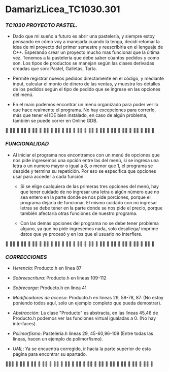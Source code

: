 # DamarizLicea_TC1030.301
### ***TC1030 PROYECTO PASTEL.***


* Dado que mi sueño a futuro es abrir una pastelería, y siempre estoy pensando en cómo voy a manejarla cuando la tenga, decidí retomar la idea de mi proyecto del primer semestre y reescribirla en el lenguaje de C++. Esperando crear un proyecto mucho mas funcional que la última vez. Tenemos a la pastelería que debe saber cúantos pedidos y como son. Los tipos de productos se manejan según las clases derivadas creadas que son: Pastel, Galletas, Tarta.


* Permite registrar nuevos pedidos directamente en el código, y mediante input, calcular el monto de dinero de las ventas, y muestra los detalles de los pedidos según el tipo de pedido que se ingrese en las opciones del menú.


* En el main podemos encontrar un menú organizado para poder ver lo que hace realmente el programa. No hay excepciones para correrlo, más que tener el IDE bien instalado, en caso de algún problema, también se puede correr en Online GDB.



🍰 🥧🍪 🍰 🥧🍪 🍰 🥧🍪 🍰 🥧🍪 🍰 🥧🍪 🍰 🥧🍪 🍰 🥧🍪 🍰 🥧🍪 🍰 🥧🍪 🍰 🥧🍪 🍰 🥧🍪 🍰 🥧🍪 🍰 🥧🍪 🍰 


### ***FUNCIONALIDAD***


* Al iniciar el programa nos encontramos con un menú de opciones que nos pide ingresemos una opción entre las del menú, si se ingresa una letra o un numero mayor o igual a 8, o menor que 1, el programa se despide y termina su repetición. Por eso se especifica que opciones usar para acceder a cada función.
 
 
     * Si se elige cualquiera de las primeras tres opciones del menú, hay que tener cuidado de no ingresar una letra o algún número que no sea entero en la parte donde           se nos pide porciones, porque el programa dejaría de funcionar. El mismo cuidado con no ingresar letras se debe tener en la parte donde se nos pide el precio,          porque también afectaría otras funciones de nuestro programa.



     * Con las demás opciones del programa no se debe tener problema alguno, ya que no pide ingresemos nada, solo despliega/ imprime datos que ya procesó y en los que el         usuario no interfiere.
 
 
🍰 🥧🍪 🍰 🥧🍪 🍰 🥧🍪 🍰 🥧🍪 🍰 🥧🍪 🍰 🥧🍪 🍰 🥧🍪 🍰 🥧🍪 🍰 🥧🍪 🍰 🥧🍪 🍰 🥧🍪 🍰 🥧🍪 🍰 🥧🍪 🍰
 


### ***CORRECCIONES***


* *Herencia*: Producto.h en línea 87


* *Sobreescritura*: Producto.h en líneas 109-112


* *Sobrecarga*: Producto.h en línea 41


* *Modificadores de acceso*: Producto.h en líneas 29, 58-78, 87. (No estoy poniendo todos aquí, solo un ejemplo completo que pueda demostrar).


* *Abstracción*: La clase "Producto" es abstracta, en las líneas 45,46 de Producto.h podemos ver las funciones virtual igualadas a 0. (No hay interfaces).


* *Polimorfismo*: Pasteleria.h líneas 29, 45-60,96-109 (Entre todas las líneas, hacen un ejemplo de polimorfismo).


* *UML*: Ya se encuentra corregido, ir hacia la parte superior de esta página para encontrar su apartado.



🍰🥧🍪 🍰 🥧🍪 🍰 🥧🍪 🍰 🥧🍪 🍰 🥧🍪 🍰 🥧🍪 🍰 🥧🍪 🍰 🥧🍪 🍰 🥧🍪 🍰 🥧🍪 🍰 🥧🍪 🍰 🥧🍪 🍰 🥧🍪 🍰 
